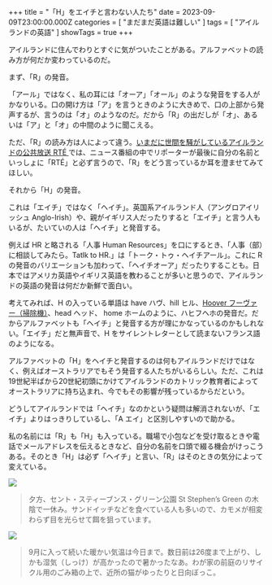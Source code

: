 +++
title = "「H」をエイチと言わない人たち"
date = 2023-09-09T23:00:00.000Z
categories = [ "まだまだ英語は難しい" ]
tags = [ "アイルランドの英語" ]
showTags = true
+++

アイルランドに住んでわりとすぐに気がついたことがある。アルファベットの読み方が何だか変わっているのだ。

<!--more-->

まず、「R」の発音。

「アール」ではなく、私の耳には「オーア」「オール」のような発音をする人がかなりいる。口の開け方は「ア」を言うときのように大きめで、口の上部から発声するが、言うのは「オ」のようなのだ。だから「R」の出だしが「オ」、あるいは「ア」と「オ」の中間のように聞こえる。

ただ、「R」の読み方は人によって違う。[いまだに世間を騒がしているアイルランドの公共放送 RTÉ ](https://www.riastra.com/2023/08/%E3%83%93%E3%83%BC%E3%83%81%E3%82%B5%E3%83%B3%E3%83%80%E3%83%AB%E3%81%A8%E3%83%86%E3%83%AC%E3%83%93%E5%B1%80%E3%81%AE%E4%B8%8D%E7%A5%A5%E4%BA%8B/)では、ニュース番組の中でリポーターが最後に自分の名前といっしょに「RTÉ」と必ず言うので、「R」をどう言っているか耳を澄ませてみてほしい。

それから「H」の発音。

これは「エイチ」ではなく「ヘイチ」。英国系アイルランド人（アングロアイリッシュ Anglo-Irish）や、親がイギリス人だったりすると「エイチ」と言う人もいるが、たいていの人は「ヘイチ」と発音する。

例えば HR と略される「人事 Human Resources」を口にするとき、「人事（部）に相談してみたら。Tatlk to HR.」は「トーク・トゥ・ヘイチアール」。これに R の発音のバリエーションも加わって、「ヘイチオーア」だったりすることも。日本ではアメリカ英語やイギリス英語を教わることが多いと思うので、アイルランドの英語の発音は何だか新鮮で面白い。

考えてみれば、H の入っている単語は have ハヴ、hill ヒル、[Hoover フーヴァー（掃除機）](https://www.riastra.com/2023/05/%E3%83%9C%E3%83%BC%E3%83%AB%E3%83%9A%E3%83%B3%E3%81%AF-pen-%E3%81%A7%E3%81%AF%E3%81%AA%E3%81%84%E3%81%AE%E3%81%8B/)、head ヘッド、 home ホームのように、ハヒフヘホの発音だ。だからアルファベットも「ヘイチ」と発音する方が理にかなっているのかもしれない。「エイチ」だと無声音で、H をサイレントレターとして読まないフランス語のようになる。

アルファベットの「H」をヘイチと発音するのは何もアイルランドだけではなく、例えばオーストラリアでもそう発音する人たちがいるらしい。ただ、これは19世紀半ばから20世紀初頭にかけてアイルランドのカトリック教育者によってオーストラリアに持ち込まれ、今でもその影響が残っているからだという。

どうしてアイルランドでは「ヘイチ」なのかという疑問は解消されないが、「エイチ」よりはっきりしているし、「A エイ」と区別しやすいので助かる。

私の名前には「R」も「H」も入っている。職場で小包などを受け取るときや電話でメールアドレスを伝えるときなど、自分の名前を口頭で綴る機会がけっこうある。そのとき「H」は必ず「ヘイチ」と言い、「R」はそのときの気分によって変えている。

![](</2023-09-09_Alphabet H-1.webp>)

> 夕方、セント・スティーブンス・グリーン公園 St Stephen’s Green の木陰で一休み。サンドイッチなどを食べている人も多いので、カモメが相変わらず目を光らせて餌を狙っています。

![](</2023-09-09_Alphabet H-2.webp>)

> 9月に入って続いた暖かい気温は今日まで。数日前は26度まで上がり、しかも湿気（しっけ）が高かったので暑かったなあ。わが家の前庭のリサイクル用のごみ箱の上で、近所の猫がゆったりと日向ぼっこ。
